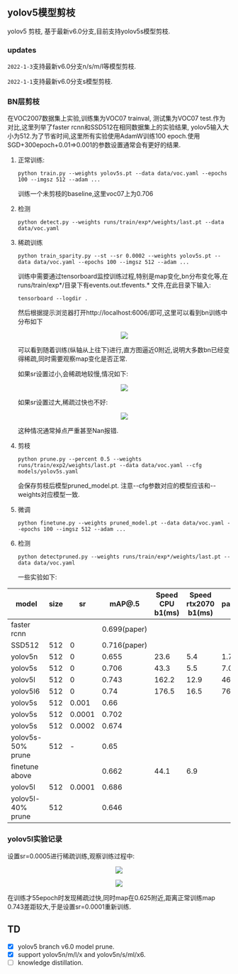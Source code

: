 ## yolov5模型剪枝

yolov5 剪枝, 基于最新v6.0分支,目前支持yolov5s模型剪枝.

### updates

```2022-1-3```支持最新v6.0分支n/s/m/l等模型剪枝.

```2022-1-1```支持最新v6.0分支s模型剪枝.

### BN层剪枝

在VOC2007数据集上实验,训练集为VOC07 trainval, 测试集为VOC07 test.作为对比,这里列举了faster rcnn和SSD512在相同数据集上的实验结果, yolov5输入大小为512.为了节省时间,这里所有实验使用AdamW训练100 epoch.使用SGD+300epoch+0.01=>0.001的参数设置通常会有更好的结果.

1. 正常训练:

   ```
   python train.py --weights yolov5s.pt --data data/voc.yaml --epochs 100 --imgsz 512 --adam ...
   ```

   训练一个未剪枝的baseline,这里voc07上为0.706

2. 检测

   ```
   python detect.py --weights runs/train/exp*/weights/last.pt --data data/voc.yaml
   ```

3. 稀疏训练

   ```
   python train_sparity.py --st --sr 0.0002 --weights yolov5s.pt --data data/voc.yaml --epochs 100 --imgsz 512 --adam ...
   ```

   训练中需要通过tensorboard监控训练过程,特别是map变化,bn分布变化等,在runs/train/exp*/目录下有events.out.tfevents.* 文件,在此目录下输入:

   ```
   tensorboard --logdir .
   ```

   然后根据提示浏览器打开http://localhost:6006/即可,这里可以看到bn训练中分布如下

   <p align="center">
   <img src="data/images/v5s_0.0002.png">
   </p>

   可以看到随着训练(纵轴从上往下)进行,直方图逼近0附近,说明大多数bn已经变得稀疏,同时需要观察map变化是否正常.

   如果sr设置过小,会稀疏地较慢,情况如下:

   <p align="center">
   <img src="data/images/v5s_0.0001.png">
   </p>

   如果sr设置过大,稀疏过快也不好:

   <p align="center">
   <img src="data/images/v5s_0.01.png">
   </p>

   这种情况通常掉点严重甚至Nan报错.

4. 剪枝

   ```
   python prune.py --percent 0.5 --weights runs/train/exp2/weights/last.pt --data data/voc.yaml --cfg models/yolov5s.yaml
   ```

   会保存剪枝后模型pruned_model.pt. 注意--cfg参数对应的模型应该和--weights对应模型一致.

5. 微调

   ```
   python finetune.py --weights pruned_model.pt --data data/voc.yaml --epochs 100 --imgsz 512 --adam ...
   ```

6. 检测

   ```
   python detectpruned.py --weights runs/train/exp*/weights/last.pt --data data/voc.yaml
   ```

   一些实验如下:

| model             | size | sr     | mAP@.5       | Speed CPU b1(ms) | Speed rtx2070 b1(ms) | params(M) | FLOPs@512 (B) | GPU Mem(MB) | model size |
| ----------------- | ---- | ------ | ------------ | ---------------- | -------------------- | --------- | ------------- | ----------- | ---------- |
| faster rcnn       |      |        | 0.699(paper) |                  |                      |           |               |             |            |
| SSD512            | 512  | 0      | 0.716(paper) |                  |                      |           |               |             |            |
| yolov5n           | 512  | 0      | 0.655        | 23.6             | 5.4                  | 1.78      | 4.2           |             |            |
| yolov5s           | 512  | 0      | 0.706        | 43.3             | 5.5                  | 7.06      | 16.0          | 871         |            |
| yolov5l           | 512  | 0      | 0.743        | 162.2            | 12.9                 | 46.21     | 108.1         |             |            |
| yolov5l6          | 512  | 0      | 0.74         | 176.5            | 16.5                 | 76.26     | 110.4         |             |            |
| yolov5s           | 512  | 0.001  | 0.66         |                  |                      |           |               |             |            |
| yolov5s           | 512  | 0.0001 | 0.702        |                  |                      |           |               |             |            |
| yolov5s           | 512  | 0.0002 | 0.674        |                  |                      |           |               |             | 28.7       |
| yolov5s-50% prune | 512  | -      | 0.65         |                  |                      |           |               |             | 11.7       |
| finetune above    |      |        | 0.662        | 44.1             | 6.9                  |           |               | 867         |            |
| yolov5l           | 512  | 0.0001 | 0.686        |                  |                      |           |               |             |            |
| yolov5l-40% prune | 512  |        | 0.646        |                  |                      |           |               |             |            |

### yolov5l实验记录

设置sr=0.0005进行稀疏训练,观察训练过程中:

<p align="center">
<img src="data/images/v5l_0.0005_bn.png">
</p>

<p align="center">
<img src="data/images/v5l_0.0005.png">
</p>

在训练才55epoch时发现稀疏过快,同时map在0.625附近,距离正常训练map 0.743差距较大,于是设置sr=0.0001重新训练.

## TD

- [x] yolov5 branch v6.0 model prune.
- [x] support yolov5n/m/l/x  and yolov5n/s/ml/x6.
- [ ] knowledge distillation.